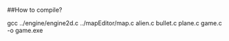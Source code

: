##How to compile?

gcc ../engine/engine2d.c ../mapEditor/map.c alien.c bullet.c plane.c game.c -o game.exe
